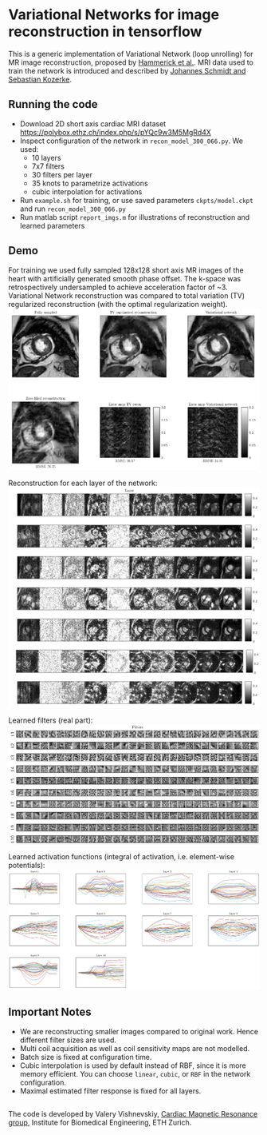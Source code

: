 # Variational Networks for image reconstruction in tensorflow
This is a generic implementation of Variational Network (loop unrolling) for MR image reconstruction, proposed by [Hammerick et al.](https://arxiv.org/abs/1704.00447). 
MRI data used to train the network is introduced and described by [Johannes Schmidt and Sebastian Kozerke](http://dev.ismrm.org/2017/3991.html).

## Running the code 
* Download 2D short axis cardiac MRI dataset https://polybox.ethz.ch/index.php/s/pYQc9w3M5MgRd4X
* Inspect configuration of the network in `recon_model_300_066.py`. We used:
  * 10 layers
  * 7x7 filters
  * 30 filters per layer
  * 35 knots to parametrize activations
  * cubic interpolation for activations
* Run `example.sh` for training, or use saved parameters `ckpts/model.ckpt` and run `recon_model_300_066.py`
* Run matlab script `report_imgs.m` for illustrations of reconstruction and learned parameters

## Demo
For training we used fully sampled 128x128 short axis MR images of the heart with artificially generated smooth phase offset.
The k-space was retrospectively undersampled to achieve acceleration factor of ~3. 
Variational Network reconstruction was compared to total variation (TV) regularized reconstruction (with the optimal regularization weight).
![recons example](imgs/img_ex.png)

Reconstruction for each layer of the network:
![recons layers](imgs/recon_by_layer.png)

Learned filters (real part):
![recons layers](imgs/filters.png)

Learned activation functions (integral of activation, i.e. element-wise potentials):
![recons layers](imgs/pot_int.png)

## Important Notes
* We are reconstructing smaller images compared to original work. Hence different filter sizes are used.
* Multi coil acquisition as well as coil sensitivity maps are not modelled.
* Batch size is fixed at configuration time.
* Cubic interpolation is used by default instead of RBF, since it is more memory efficient. You can choose `linear`, `cubic`, or `RBF` in the network configuration.
* Maximal estimated filter response is fixed for all layers.

## 
The code is developed by Valery Vishnevskiy, [Cardiac Magnetic Resonance group](http://www.cmr.ethz.ch/), Institute for Biomedical Engineering, ETH Zurich.
